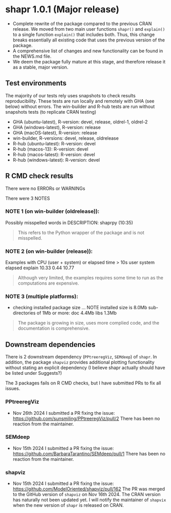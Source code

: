 # shapr 1.0.1 (Major release)

* Complete rewrite of the package compared to the previous CRAN release. We moved from two main user functions 
`shapr()` and `explain()` to a single function `explain()` that includes both.
Thus, this change breaks essentially all existing code that uses the previous version of the package.
* A comprehensive list of changes and new functionality can be found in the NEWS.md file.
* We deem the package fully mature at this stage, and therefore release it as a stable, major version.

## Test environments

The majority of our tests rely uses snapshots to check results reproducibility.
These tests are run locally and remotely with GHA (see below) without errors.
The win-builder and R-hub tests are run without snapshots tests (to replicate CRAN testing)

* GHA (ubuntu-latest), R-version: devel, release, oldrel-1, oldrel-2
* GHA (windows-latest), R-version: release
* GHA (macOS-latest), R-version: release
* win-builder, R-versions: devel, release, oldrelease 
* R-hub (ubuntu-latest): R-version: devel
* R-hub (macos-13): R-version: devel
* R-hub (macos-latest): R-version: devel
* R-hub (windows-latest): R-version: devel

## R CMD check results

There were no ERRORs or WARNINGs

There were 3 NOTES

### NOTE 1 (on win-builder (oldrelease)):

Possibly misspelled words in DESCRIPTION:
  shaprpy (10:35)

> This refers to the Python wrapper of the package and is not misspelled.

### NOTE 2 (on win-builder (release)):

Examples with CPU (user + system) or elapsed time > 10s
         user system elapsed
explain 10.33   0.44   10.77

> Although very limited, the examples requires some time to run as the computations are expensive.


### NOTE 3 (multiple platforms):

* checking installed package size ... NOTE
  installed size is  8.0Mb
  sub-directories of 1Mb or more:
    doc    4.4Mb
    libs   1.3Mb

> The package is growing in size, uses more complied code, and the documentation is comprehensive.


## Downstream dependencies
There is 2 downstream dependency (`PPtreeregViz`, `SEMdeep`) of `shapr`. 
In addition, the package `shapviz` provides additional plotting functionality without stating an explicit dependency 
(I believe shapr actually should have be listed under Suggests?)

The 3 packages fails on R CMD checks, but I have submitted PRs to fix all issues.

### PPtreeregViz

* Nov 26th 2024 I submitted a PR fixing the issue: https://github.com/sunsmiling/PPtreeregViz/pull/2
There has been no reaction from the maintainer.

### SEMdeep

* Nov 15th 2024 I submitted a PR fixing the issue: https://github.com/BarbaraTarantino/SEMdeep/pull/1
There has been no reaction from the maintainer.

### shapviz

* Nov 15th 2024 I submitted a PR fixing the issue: https://github.com/ModelOriented/shapviz/pull/162
The PR was merged to the GitHub version of `shapviz` on Nov 16th 2024. 
The CRAN version has naturally not been updated yet.
I will notify the maintainer of `shapvix` when the new version of `shapr` is released on CRAN.
